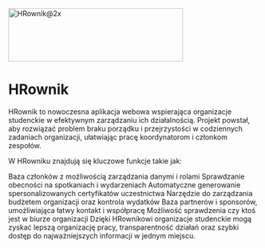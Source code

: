 <img width="350" height="107" alt="HRownik@2x" src="https://github.com/user-attachments/assets/26e05f22-287e-4ed0-ba45-467abb9a3faa" /> 

# HRownik
HRownik to nowoczesna aplikacja webowa wspierająca organizacje studenckie w efektywnym zarządzaniu ich działalnością. Projekt powstał, aby rozwiązać problem braku porządku i przejrzystości w codziennych zadaniach organizacji, ułatwiając pracę koordynatorom i członkom zespołów.

W HRowniku znajdują się kluczowe funkcje takie jak:

Baza członków z możliwością zarządzania danymi i rolami
Sprawdzanie obecności na spotkaniach i wydarzeniach
Automatyczne generowanie spersonalizowanych certyfikatów uczestnictwa
Narzędzie do zarządzania budżetem organizacji oraz kontrola wydatków
Baza partnerów i sponsorów, umożliwiająca łatwy kontakt i współpracę
Możliwość sprawdzenia czy ktoś jest w biurze organizacji
Dzięki HRownikowi organizacje studenckie mogą zyskać lepszą organizację pracy, transparentność działań oraz szybki dostęp do najważniejszych informacji w jednym miejscu.
